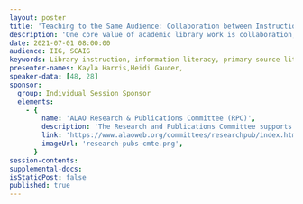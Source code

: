 ```yaml
---
layout: poster
title: 'Teaching to the Same Audience: Collaboration between Instruction and Special Collections Teams'
description: 'One core value of academic library work is collaboration; done effectively, collaboration provides superior service to students, faculty and researchers.  Recently, an archivist and a librarian conducted a grant-funded research project that aimed to identify the levels of collaboration that currently exist for library instruction between special collections and instruction teams. Increasingly archivists and special collections librarians are incorporating primary source instruction into their roles, and they are often encouraged to learn from their more experienced instruction colleagues about topics such as pedagogy or assessment. For instruction librarians, the ACRL Framework for Information Literacy encourages librarians to look at the research process more holistically, an aspect that is often present in primary source instruction.  By interviewing department heads of both special collections and instruction teams at public and private academic libraries, the researchers gained insight into potential barriers that exist between the units, and aspirational goals for what a successful partnership would embody. This session will explore the opportunities, tensions, and values placed on instruction by both units.  Participants will be prompted to reflect on their own collaborative experiences within their libraries.'
date: 2021-07-01 08:00:00
audience: IIG, SCAIG
keywords: Library instruction, information literacy, primary source literacy, collaboration, barriers, aspirations, communication
presenter-names: Kayla Harris,Heidi Gauder,
speaker-data: [48, 28]
sponsor:
  group: Individual Session Sponsor
  elements:
    - {
        name: 'ALAO Research & Publications Committee (RPC)',
        description: 'The Research and Publications Committee supports ALAO members by providing opportunities to fund research projects, helping members discover available resources, and by facilitating inter-institutional research projects.',
        link: 'https://www.alaoweb.org/committees/researchpub/index.html',
        imageUrl: 'research-pubs-cmte.png',
      }
session-contents:
supplemental-docs:
isStaticPost: false
published: true
---
```

